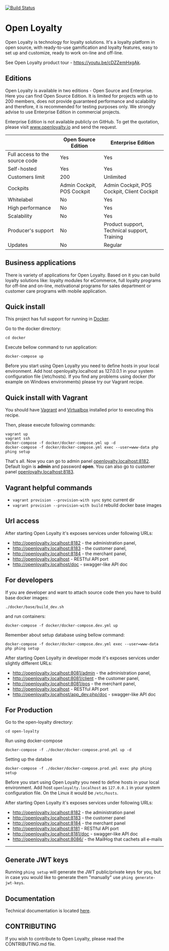 [![Build Status](https://travis-ci.org/DivanteLtd/open-loyalty.svg?branch=master)](https://travis-ci.org/DivanteLtd/open-loyalty)

# Open Loyalty

Open Loyalty is technology for loyalty solutions.
It's a loyalty platform in open source, with ready-to-use gamification and loyalty features, easy to set up and customize, ready to work on-line and off-line.

See Open Loyalty product tour - https://youtu.be/cDZZemHxgAk.

## Editions

Open Loyalty is available in two editions - Open Source and Enterprise.
Here you can find Open Source Edition. It is limited for projects with up to 200 members, does not provide guaranteed performance and scalability and therefore, it is recommended for testing purposes only. We strongly advise to use Enterprise Edition in commercial projects.

Enterprise Edition is not available publicly on GitHub.
To get the quotation, please visit www.openloyalty.io and send the request.

|                                | Open Source Edition         | Enterprise Edition                           |
| ------------------------------ | --------------------------- | -------------------------------------------- |
| Full access to the source code |  Yes                        | Yes                                          |
| Self-hosted                    |  Yes                        | Yes                                          |
| Customers limit                |  200                        | Unlimited                                    |
| Cockpits                       |  Admin Cockpit, POS Cockpit | Admin Cockpit, POS Cockpit, Client Cockpit   |
| Whitelabel                     |  No                         | Yes                                          |
| High performance               |  No                         | Yes                                          |
| Scalability                    |  No                         | Yes                                          |
| Producer's support             |  No                         | Product support, Technical support, Training |
| Updates                        |  No                         | Regular                                      |

## Business applications

There is variety of applications for Open Loyalty. Based on it you can build loyalty solutions like: loyalty modules for eCommerce, full loyalty programs for off-line and on-line, motivational programs for sales department or customer care programs with mobile application.

## Quick install

This project has full support for running in [Docker](https://www.docker.com/>).

Go to the docker directory:

```
cd docker
```

Execute bellow command to run application: 

```
docker-compose up
```

Before you start using Open Loyalty you need to define hosts in your local environment. Add host openloyalty.localhost as 127.0.0.1 in your system configuration file (/etc/hosts).
If you find any problems using docker (for example on Windows environments) please try our Vagrant recipe.

## Quick install with Vagrant

You should have [Vagrant](https://www.vagrantup.com/downloads.html) and [Virtualbox](https://www.virtualbox.org/wiki/Downloads) installed prior to executing this recipe.

Then, please execute following commands:

```
vagrant up
vagrant ssh
docker-compose -f docker/docker-compose.yml up -d
docker-compose -f docker/docker-compose.yml exec --user=www-data php phing setup
```

That's all. Now you can go to admin panel [openloyalty.localhost:8182](http://openloyalty.localhost:8182).
Default login is **admin** and password **open**. You can also go to customer panel [openloyalty.localhost:8183](http://openloyalty.localhost:8183).

## Vagrant helpful commands

- `vagrant provision --provision-with sync` sync current dir
- `vagrant provision --provision-with build` rebuild docker base images

## Url access

After starting Open Loyalty it's exposes services under following URLs:

 * http://openloyalty.localhost:8182 - the administration panel,
 * http://openloyalty.localhost:8183 - the customer panel,
 * http://openloyalty.localhost:8184 - the merchant panel,
 * http://openloyalty.localhost - RESTful API port
 * http://openloyalty.localhost/doc - swagger-like API doc


## For developers

If you are developer and want to attach source code then you have to build base docker images:

```
./docker/base/build_dev.sh
```

and run containers:

```
docker-compose -f docker/docker-compose.dev.yml up
```

Remember about setup database using bellow command:

```
docker-compose -f docker/docker-compose.dev.yml exec --user=www-data php phing setup
```

After starting Open Loyalty in developer mode it's exposes services under slightly different URLs:

 * http://openloyalty.localhost:8081/admin - the administration panel,
 * http://openloyalty.localhost:8081/client - the customer panel,
 * http://openloyalty.localhost:8081/pos - the merchant panel,
 * http://openloyalty.localhost - RESTful API port
 * http://openloyalty.localhost/app_dev.php/doc - swagger-like API doc


## For Production
Go to the open-loyalty directory:
```
cd open-loyalty
```
Run using docker-compose
```
docker-compose -f ./docker/docker-compose.prod.yml up -d
```
Setting up the databse
```
docker-compose -f ./docker/docker-compose.prod.yml exec php phing setup
```
Before you start using Open Loyalty you need to define hosts in your local environment.
Add host ``openloyalty.localhost`` as ``127.0.0.1`` in your system configuration file.
On the Linux it would be ``/etc/hosts``.

After starting Open Loyalty it's exposes services under following URLs:

* http://openloyalty.localhost:8182 - the administration panel
* http://openloyalty.localhost:8183 - the customer panel
* http://openloyalty.localhost:8184 - the merchant panel
* http://openloyalty.localhost:8181 - RESTful API port
* http://openloyalty.localhost:8181/doc - swagger-like API doc
* http://openloyalty.localhost:8086/ - the MailHog that cachets all e-mails

---
## Generate JWT keys

Running `phing setup` will generate the JWT public/private keys for you, but in case you would like to generate them "manually" use `phing generate-jwt-keys`.

## Documentation

Technical documentation is located [here](backend/doc/index.rst). 

## CONTRIBUTING
If you wish to contribute to Open Loyalty, please read the CONTRIBUTING.md file.

